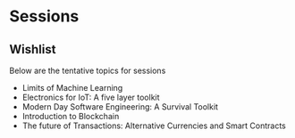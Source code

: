 # Sessions

## Wishlist

Below are the tentative topics for sessions

* Limits of Machine Learning
* Electronics for IoT: A five layer toolkit
* Modern Day Software Engineering: A Survival Toolkit
* Introduction to Blockchain
* The future of Transactions: Alternative Currencies and Smart Contracts

